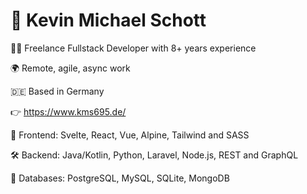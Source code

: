# 👋 Kevin Michael Schott

🧑‍💻 Freelance Fullstack Developer with 8+ years experience

🌍 Remote, agile, async work

🇩🇪 Based in Germany

👉 https://www.kms695.de/

💅 Frontend: Svelte, React, Vue, Alpine, Tailwind and SASS

🛠️ Backend: Java/Kotlin, Python, Laravel, Node.js, REST and GraphQL

🚀 Databases: PostgreSQL, MySQL, SQLite, MongoDB

<br>

<!-- Credits for the icon overview: https://github.com/alexandresanlim/Badges4-README.md-Profile -->

<!-- [![](https://img.shields.io/badge/website-000000?style=for-the-badge&logo=About.me&logoColor=white)](https://www.kms695.de)
[![](https://img.shields.io/badge/LinkedIn-0077B5?style=for-the-badge&logo=linkedin&logoColor=white)](https://www.linkedin.com/in/kmschott) -->

<!-- ![]() ![]() ![]() -->
